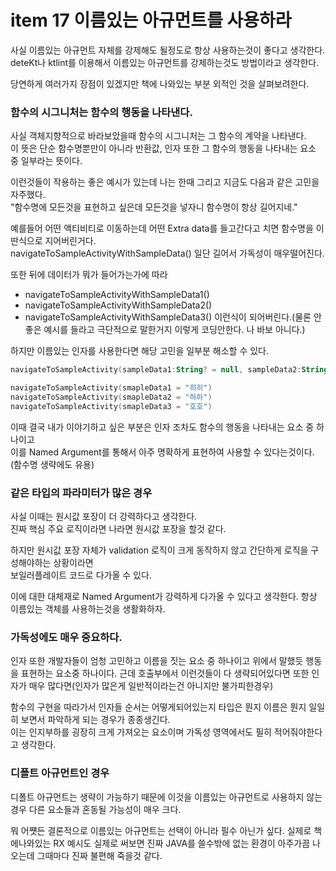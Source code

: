 # item 17 이름있는 아규먼트를 사용하라

사실 이름있는 아규먼트 자체를 강제해도 될정도로 항상 사용하는것이 좋다고 생각한다.  
deteKt나 ktlint를 이용해서 이름있는 아규먼트를 강제하는것도 방법이라고 생각한다.  

당연하게 여러가지 장점이 있겠지만 책에 나와있는 부분 외적인 것을 살펴보려한다.

### 함수의 시그니처는 함수의 행동을 나타낸다.
사실 객체지향적으로 바라보았을때 함수의 시그니처는 그 함수의 계약을 나타낸다.    
이 뜻은 단순 함수명뿐만이 아니라 반환값, 인자 또한 그 함수의 행동을 나타내는 요소 중 일부라는 뜻이다.  

이런것들이 작용하는 좋은 예시가 있는데
나는 한때 그리고 지금도 다음과 같은 고민을 자주했다.  
"함수명에 모든것을 표현하고 싶은데 모든것을 넣자니 함수명이 항상 길어지네."  

예를들어 어떤 액티비티로 이동하는데 어떤 Extra data를 들고간다고 치면 함수명을 이딴식으로 지어버린거다.  
navigateToSampleActivityWithSampleData() 일단 길어서 가독성이 매우떨어진다.  

또한 뒤에 데이터가 뭐가 들어가는가에 따라 
- navigateToSampleActivityWithSampleData1()
- navigateToSampleActivityWithSampleData2()
- navigateToSampleActivityWithSampleData3()
이런식이 되어버린다.(물론 안좋은 예시를 들라고 극단적으로 말한거지 이렇게 코딩안한다. 나 바보 아니다.)

하지만 이름있는 인자를 사용한다면 해당 고민을 일부분 해소할 수 있다.
```kotlin
navigateToSampleActivity(sampleData1:String? = null, sampleData2:String?=null, sampleData3:String? = null)

navigateToSampleActivity(smapleData1 = "히히")
navigateToSampleActivity(smapleData2 = "하하")
navigateToSampleActivity(smapleData3 = "호호")
```

이때 결국 내가 이야기하고 싶은 부분은 인자 조차도 함수의 행동을 나타내는 요소 중 하나이고  
이를 Named Argument를 통해서 아주 명확하게 표현하여 사용할 수 있다는것이다.(함수명 생략에도 유용)  

### 같은 타입의 파라미터가 많은 경우
사실 이때는 원시값 포장이 더 강력하다고 생각한다.  
진짜 핵심 주요 로직이라면 나라면 원시값 포장을 할것 같다.  

하지만 원시값 포장 자체가 validation 로직이 크게 동작하지 않고 간단하게 로직을 구성해야하는 상황이라면  
보일러플레이트 코드로 다가올 수 있다.  

이에 대한 대체재로 Named Argument가 강력하게 다가올 수 있다고 생각한다.
항상 이름있는 객체를 사용하는것을 생활화하자.

### 가독성에도 매우 중요하다.
인자 또한 개발자들이 엄청 고민하고 이름을 짓는 요소 중 하나이고 위에서 말했듯 행동을 표현하는 요소중 하나이다.
근데 호출부에서 이런것들이 다 생략되어있다면 또한 인자가 매우 많다면(인자가 많은게 일반적이라는건 아니지만 불가피한경우)

함수의 구현을 따라가서 인자들 순서는 어떻게되어있는지 타입은 뭔지 이름은 뭔지 일일히 보면서 파악하게 되는 경우가 종종생긴다.  
이는 인지부하를 굉장히 크게 가져오는 요소이며 가독성 영역에서도 필히 적어줘야한다고 생각한다.

### 디폴트 아규먼트인 경우
디폴트 아규먼트는 생략이 가능하기 때문에 이것을 이름있는 아규먼트로 사용하지 않는경우 
다른 요소들과 혼동될 가능성이 매우 크다. 


뭐 어쩃든 결론적으로 이름있는 아규먼트는 선택이 아니라 필수 아닌가 싶다.
실제로 책에나와있는 RX 예시도 실제로 써보면 진짜 JAVA를 쓸수밖에 없는 환경이 아주가끔 나오는데 그때마다 진짜 불편해 죽을것 같다.

